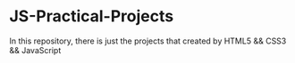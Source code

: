 # JS-Practical-Projects
In this repository, there is just the projects that created by HTML5 &amp;&amp; CSS3 &amp;&amp; JavaScript
